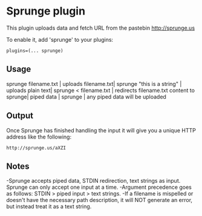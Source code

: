 # Sprunge plugin

This plugin uploads data and fetch URL from the pastebin http://sprunge.us

To enable it, add 'sprunge' to your plugins:

```
plugins=(... sprunge)
```


## Usage

sprunge filename.txt | uploads filename.txt|
sprunge "this is a string" | uploads plain text| 
sprunge < filename.txt | redirects filename.txt content to sprunge|
piped data | sprunge | any piped data will be uploaded

## Output

Once Sprunge has finished handling the input it will give you a unique HTTP address like the following:

```
http://sprunge.us/aXZI
```

## Notes
-Sprunge accepts piped data, STDIN redirection, text strings as input. Sprunge can only accept one input at a time.
-Argument precedence goes as follows: STDIN > piped input > text strings.
-If a filename is mispelled or doesn't have the necessary path description, it will NOT generate an error, but instead treat it as a text string.